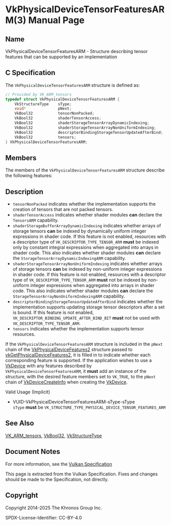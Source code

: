 # VkPhysicalDeviceTensorFeaturesARM(3) Manual Page

## Name

VkPhysicalDeviceTensorFeaturesARM - Structure describing tensor features that can be supported by an implementation



## [](#_c_specification)C Specification

The `VkPhysicalDeviceTensorFeaturesARM` structure is defined as:

```c++
// Provided by VK_ARM_tensors
typedef struct VkPhysicalDeviceTensorFeaturesARM {
    VkStructureType    sType;
    void*              pNext;
    VkBool32           tensorNonPacked;
    VkBool32           shaderTensorAccess;
    VkBool32           shaderStorageTensorArrayDynamicIndexing;
    VkBool32           shaderStorageTensorArrayNonUniformIndexing;
    VkBool32           descriptorBindingStorageTensorUpdateAfterBind;
    VkBool32           tensors;
} VkPhysicalDeviceTensorFeaturesARM;
```

## [](#_members)Members

The members of the `VkPhysicalDeviceTensorFeaturesARM` structure describe the following features:

## [](#_description)Description

- []()`tensorNonPacked` indicates whether the implementation supports the creation of tensors that are not packed tensors.
- []()`shaderTensorAccess` indicates whether shader modules **can** declare the `TensorsARM` capability.
- []()`shaderStorageBufferArrayDynamicIndexing` indicates whether arrays of storage tensors **can** be indexed by dynamically uniform integer expressions in shader code. If this feature is not enabled, resources with a descriptor type of `VK_DESCRIPTOR_TYPE_TENSOR_ARM` **must** be indexed only by constant integral expressions when aggregated into arrays in shader code. This also indicates whether shader modules **can** declare the `StorageTensorArrayDynamicIndexingARM` capability.
- []()`shaderStorageTensorArrayNonUniformIndexing` indicates whether arrays of storage tensors **can** be indexed by non-uniform integer expressions in shader code. If this feature is not enabled, resources with a descriptor type of `VK_DESCRIPTOR_TYPE_TENSOR_ARM` **must** not be indexed by non-uniform integer expressions when aggregated into arrays in shader code. This also indicates whether shader modules **can** declare the `StorageTensorArrayNonUniformIndexingARM` capability.
- []()`descriptorBindingStorageTensorUpdateAfterBind` indicates whether the implementation supports updating storage tensor descriptors after a set is bound. If this feature is not enabled, `VK_DESCRIPTOR_BINDING_UPDATE_AFTER_BIND_BIT` **must** not be used with `VK_DESCRIPTOR_TYPE_TENSOR_ARM`.
- []()`tensors` indicates whether the implementation supports tensor resources.

If the `VkPhysicalDeviceTensorFeaturesARM` structure is included in the `pNext` chain of the [VkPhysicalDeviceFeatures2](https://registry.khronos.org/vulkan/specs/latest/man/html/VkPhysicalDeviceFeatures2.html) structure passed to [vkGetPhysicalDeviceFeatures2](https://registry.khronos.org/vulkan/specs/latest/man/html/vkGetPhysicalDeviceFeatures2.html), it is filled in to indicate whether each corresponding feature is supported. If the application wishes to use a [VkDevice](https://registry.khronos.org/vulkan/specs/latest/man/html/VkDevice.html) with any features described by `VkPhysicalDeviceTensorFeaturesARM`, it **must** add an instance of the structure, with the desired feature members set to `VK_TRUE`, to the `pNext` chain of [VkDeviceCreateInfo](https://registry.khronos.org/vulkan/specs/latest/man/html/VkDeviceCreateInfo.html) when creating the [VkDevice](https://registry.khronos.org/vulkan/specs/latest/man/html/VkDevice.html).

Valid Usage (Implicit)

- [](#VUID-VkPhysicalDeviceTensorFeaturesARM-sType-sType)VUID-VkPhysicalDeviceTensorFeaturesARM-sType-sType  
  `sType` **must** be `VK_STRUCTURE_TYPE_PHYSICAL_DEVICE_TENSOR_FEATURES_ARM`

## [](#_see_also)See Also

[VK\_ARM\_tensors](https://registry.khronos.org/vulkan/specs/latest/man/html/VK_ARM_tensors.html), [VkBool32](https://registry.khronos.org/vulkan/specs/latest/man/html/VkBool32.html), [VkStructureType](https://registry.khronos.org/vulkan/specs/latest/man/html/VkStructureType.html)

## [](#_document_notes)Document Notes

For more information, see the [Vulkan Specification](https://registry.khronos.org/vulkan/specs/latest/html/vkspec.html#VkPhysicalDeviceTensorFeaturesARM)

This page is extracted from the Vulkan Specification. Fixes and changes should be made to the Specification, not directly.

## [](#_copyright)Copyright

Copyright 2014-2025 The Khronos Group Inc.

SPDX-License-Identifier: CC-BY-4.0